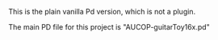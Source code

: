 This is the plain vanilla Pd version, which is not a plugin.

The main PD file for this project is "AUCOP-guitarToy16x.pd"
